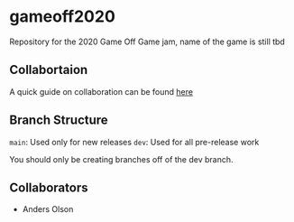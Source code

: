 # gameoff2020
Repository for the 2020 Game Off Game jam, name of the game is still tbd

## Collabortaion

A quick guide on collaboration can be found [here](https://github.com/sredna43/gameoff2020/blob/main/docs/Collaboration.md)

## Branch Structure

`main`: Used only for new releases
`dev`: Used for all pre-release work

You should only be creating branches off of the dev branch.

## Collaborators

- Anders Olson